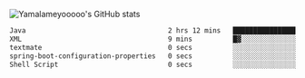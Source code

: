 ![Yamalameyooooo's GitHub stats](https://github-readme-stats.vercel.app/api?username=yamalameyooooo&theme=transparent&show_icons=true\&show=reviews,discussions_started,discussions_answered,prs_merged,prs_merged_percentage)

<!--START_SECTION:waka-->

```txt
Java                                   2 hrs 12 mins   ███████████████████████▒░   93.43 %
XML                                    9 mins          █▓░░░░░░░░░░░░░░░░░░░░░░░   06.52 %
textmate                               0 secs          ░░░░░░░░░░░░░░░░░░░░░░░░░   00.03 %
spring-boot-configuration-properties   0 secs          ░░░░░░░░░░░░░░░░░░░░░░░░░   00.02 %
Shell Script                           0 secs          ░░░░░░░░░░░░░░░░░░░░░░░░░   00.00 %
```

<!--END_SECTION:waka-->
